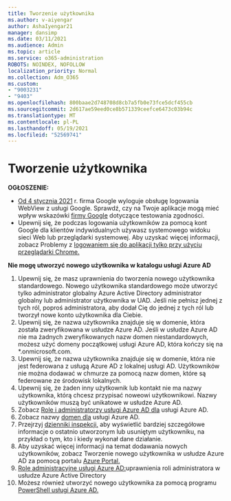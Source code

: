 ```yaml
---
title: Tworzenie użytkownika
ms.author: v-aiyengar
author: AshaIyengar21
manager: dansimp
ms.date: 03/11/2021
ms.audience: Admin
ms.topic: article
ms.service: o365-administration
ROBOTS: NOINDEX, NOFOLLOW
localization_priority: Normal
ms.collection: Adm_O365
ms.custom:
- "9003231"
- "9403"
ms.openlocfilehash: 800baae2d748708d8cb7a5fb0e73fce5dcf455cb
ms.sourcegitcommit: 2d617ae59eed0ce8b571339ceefce6473c03b94c
ms.translationtype: MT
ms.contentlocale: pl-PL
ms.lasthandoff: 05/19/2021
ms.locfileid: "52569741"
---
```

# <a name="create-user"></a>Tworzenie użytkownika

**OGŁOSZENIE:**

- [Od 4 stycznia 2021](/azure/active-directory/external-identities/google-federation#deprecation-of-webview-sign-in-support) r. firma Google wyloguje obsługę logowania WebView z usługi Google. Sprawdź, czy na Twoje aplikacje mogą mieć wpływ wskazówki [firmy Google](https://go.microsoft.com/fwlink/?linkid=2157323) dotyczące testowania zgodności.
- Upewnij się, że podczas logowania użytkowników za pomocą kont Google dla klientów indywidualnych używasz systemowego widoku sieci Web lub przeglądarki systemowej. Aby uzyskać więcej informacji, zobacz Problemy z [logowaniem się do aplikacji tylko przy użyciu przeglądarki Chrome.](/office365/troubleshoot/miscellaneous/chrome-behavior-affects-applications)

**Nie mogę utworzyć nowego użytkownika w katalogu usługi Azure AD**

1. Upewnij się, że masz uprawnienia do tworzenia nowego użytkownika standardowego. Nowego użytkownika standardowego może utworzyć tylko administrator globalny Azure Active Directory administrator globalny lub administrator użytkownika w UAD. Jeśli nie pełnisz jednej z tych ról, poproś administratora, aby dodał Cię do jednej z tych ról lub tworzył nowe konto użytkownika dla Ciebie.
1. Upewnij się, że nazwa użytkownika znajduje się w domenie, która została zweryfikowana w usłudze Azure AD. Jeśli w usłudze Azure AD nie ma żadnych zweryfikowanych nazw domen niestandardowych, możesz użyć domeny początkowej usługi Azure AD, która kończy się na *.onmicrosoft.com.
1. Upewnij się, że nazwa użytkownika znajduje się w domenie, która nie jest federowana z usługą Azure AD z lokalnej usługi AD. Użytkowników nie można dodawać w chmurze za pomocą nazw domen, które są federowane ze środowisk lokalnych.
1. Upewnij się, że żaden inny użytkownik lub kontakt nie ma nazwy użytkownika, którą chcesz przypisać noweowi użytkownikowi. Nazwy użytkowników muszą być unikatowe w usłudze Azure AD.
1. Zobacz [Role i administratorzy usługi Azure AD dla](https://portal.azure.com/#blade/Microsoft_AAD_IAM/ActiveDirectoryMenuBlade/RolesAndAdministrators) usługi Azure AD.
1. Zobacz nazwy [domen dla](https://portal.azure.com/#blade/Microsoft_AAD_IAM/ActiveDirectoryMenuBlade/RolesAndAdministrators) usługi Azure AD.
1. Przejrzyj [dzienniki inspekcji,](https://portal.azure.com/#blade/Microsoft_AAD_IAM/ActiveDirectoryMenuBlade/RolesAndAdministrators) aby wyświetlić bardziej szczegółowe informacje o ostatnio utworzonym lub usuniętym użytkowniku, na przykład o tym, kto i kiedy wykonał dane działanie.
1. Aby uzyskać więcej informacji na temat dodawania nowych użytkowników, zobacz Tworzenie nowego użytkownika w usłudze Azure AD za pomocą portalu [Azure Portal.](/azure/active-directory/active-directory-users-create-azure-portal)
1. [Role administracyjne usługi Azure AD:](/azure/active-directory/active-directory-assign-admin-roles)uprawnienia roli administratora w usłudze Azure Active Directory
1. Możesz również utworzyć nowego użytkownika za pomocą programu [PowerShell usługi Azure AD.](/powershell/module/azuread/new-azureaduser?view=azureadps-2.0)

